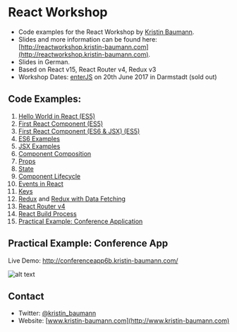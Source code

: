 # React Workshop
- Code examples for the React Workshop by [Kristin Baumann](www.kristin-baumann.com).
- Slides and more information can be found here: [http://reactworkshop.kristin-baumann.com](http://reactworkshop.kristin-baumann.com).
- Slides in German.
- Based on React v15, React Router v4, Redux v3
- Workshop Dates: [enterJS](https://www.enterjs.de/abstracts#einfuhrung-in-react) on 20th June 2017 in Darmstadt (sold out) 

## Code Examples:
 1. [Hello World in React (ES5)](https://github.com/kristinbaumann/react-workshop/tree/master/01-hello-world)
 2. [First React Component (ES5)](https://github.com/kristinbaumann/react-workshop/tree/master/02-first-component-es5)
 3. [First React Component (ES6 & JSX) (ES5)](https://github.com/kristinbaumann/react-workshop/tree/master/03-first-component-es6-jsx)
 4. [ES6 Examples](https://github.com/kristinbaumann/react-workshop/tree/master/04-es6-examples)
 5. [JSX Examples](https://github.com/kristinbaumann/react-workshop/tree/master/05-jsx-examples)
 6. [Component Composition](https://github.com/kristinbaumann/react-workshop/tree/master/06-component-composition)
 7. [Props](https://github.com/kristinbaumann/react-workshop/tree/master/07-component-props)
 8. [State](https://github.com/kristinbaumann/react-workshop/tree/master/08-component-state)
 9. [Component Lifecycle](https://github.com/kristinbaumann/react-workshop/tree/master/09-component-lifecycle)
 10. [Events in React](https://github.com/kristinbaumann/react-workshop/tree/master/10-events) 
 11. [Keys](https://github.com/kristinbaumann/react-workshop/tree/master/11-keys) 
 12. [Redux](https://github.com/kristinbaumann/react-workshop/tree/master/12-redux) and [Redux with Data Fetching](https://github.com/kristinbaumann/react-workshop/tree/master/12b-data-fetching-redux) 
 13. [React Router v4](https://github.com/kristinbaumann/react-workshop/tree/master/13-react-router) 
 14. [React Build Process](https://github.com/kristinbaumann/react-workshop/tree/master/14-react-build-process) 
 15. [Practical Example: Conference Application](https://github.com/kristinbaumann/react-workshop/tree/master/15-conference-application) 

## Practical Example: Conference App
Live Demo: http://conferenceapp6b.kristin-baumann.com/

![alt text](https://github.com/kristinbaumann/react-workshop/raw/master/ConferenceApp_screenshot.png "Practical Application - Conference App")

 
## Contact
* Twitter: [@kristin_baumann](https://twitter.com/kristin_baumann)
* Website: [www.kristin-baumann.com](http://www.kristin-baumann.com)
